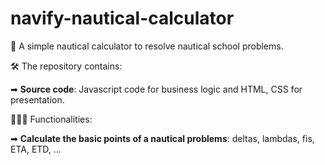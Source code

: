# navify-nautical-calculator
📄 A simple nautical calculator to resolve nautical school problems.

🛠️ The repository contains:

➡ <b>Source code</b>: Javascript code for business logic and HTML, CSS for presentation.

👨🏻‍💻 Functionalities:

➡ <b>Calculate the basic points of a nautical problems</b>: deltas, lambdas, fis, ETA, ETD, ...
